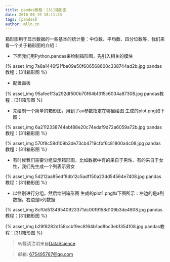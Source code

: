 ```yaml
---
title: pandas教程：[31]箱形图
date: 2016-06-19 18:11:23
tags: [pandas]
author: mlln.cn
---
```

箱形图用于显示数据的一些基本的统计量：中位数、平均数、四分位数等，我们来看一个关于箱形图的介绍：

- 下面我们用Python.pandas来绘制箱形图，先引入相关的模块

{% asset_img 7a8a1446f21fbe09e50f606568600c338744ad2b.jpg pandas教程：[31]箱形图 %}

- 配置画板

{% asset_img 95afee1f3a292df500b70f64bf315c6034a87308.jpg pandas教程：[31]箱形图 %}

- 先绘制一个简单的箱形图，用到了ax参数指定在哪里绘图
生成的plot.png如下图：

{% asset_img 6a2112338744ebf88e20c74edaf9d72a6059a72b.jpg pandas教程：[31]箱形图 %}

{% asset_img 570f8c58d109b3de73cb4719cfbf6c81800a4c08.jpg pandas教程：[31]箱形图 %}

- 有时候我们需要分组显示箱形图，比如数据中有的来自于男性、有的来自于女性，我们先生成一个列表示男女

{% asset_img 5d212aa85edf8db12c5adf150a23dd54564e7408.jpg pandas教程：[31]箱形图 %}

- 以性别进行分组，然后绘制箱形图
生成的plot1.png如下图所示：左边的是a列数据，右边是b列数据

{% asset_img 8cf0d51349540923371dc00f9158d109b3de4908.jpg pandas教程：[31]箱形图 %}

{% asset_img b29f8282d158ccbf9ec8164b1ad8bc3eb1354108.jpg pandas教程：[31]箱形图 %}

> 转载请注明来自[DataScience](http://mlln.cn).

> 邮箱: 675495787@qq.com 
